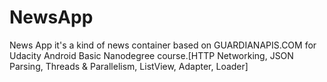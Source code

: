 # NewsApp
News App it's a kind of news container based on GUARDIANAPIS.COM for Udacity Android Basic Nanodegree course.[HTTP Networking, JSON Parsing, Threads &amp; Parallelism, ListView, Adapter, Loader]
